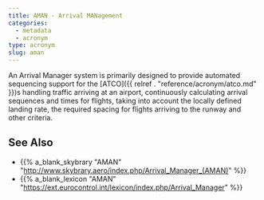 ```yaml
---
title: AMAN - Arrival MANagement
categories:
  - metadata
  - acronym
type: acronym
slug: aman
---
```


An Arrival Manager system is primarily designed to provide automated sequencing
support for the [ATCO]({{ relref . "reference/acronym/atco.md" }})s handling traffic arriving at an airport, continuously calculating
arrival sequences and times for flights, taking into account the locally defined landing rate,
the required spacing for flights arriving to the runway and other criteria.


## See Also

* {{% a_blank_skybrary "AMAN" "http://www.skybrary.aero/index.php/Arrival_Manager_(AMAN)" %}}
* {{% a_blank_lexicon "AMAN" "https://ext.eurocontrol.int/lexicon/index.php/Arrival_Manager" %}}
